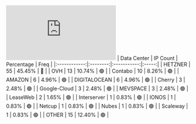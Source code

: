 ![Diagramm](https://github.com/obajay/StateSync-snapshots/blob/main/Projects/Kyve/1/README.md)
| Data Center | IP Count | Percentage | Freq |
|:------------:|:--------:|:-----------:|:-----:|
| HETZNER | 55 | 45.45% | 🔴 |
| OVH | 13 | 10.74% | 🟢 |
| Contabo | 10 | 8.26% | 🟢 |
| AMAZON | 6 | 4.96% | 🟢 |
| DIGITALOCEAN | 6 | 4.96% | 🟢 |
| Cherry | 3 | 2.48% | 🟢 |
| Google-Cloud | 3 | 2.48% | 🟢 |
| MEVSPACE | 3 | 2.48% | 🟢 |
| LeaseWeb | 2 | 1.65% | 🟢 |
| Interserver | 1 | 0.83% | 🟢 |
| IONOS | 1 | 0.83% | 🟢 |
| Netcup | 1 | 0.83% | 🟢 |
| Nubes | 1 | 0.83% | 🟢 |
| Scaleway | 1 | 0.83% | 🟢 |
| OTHER | 15 | 12.40% | 🟢 |